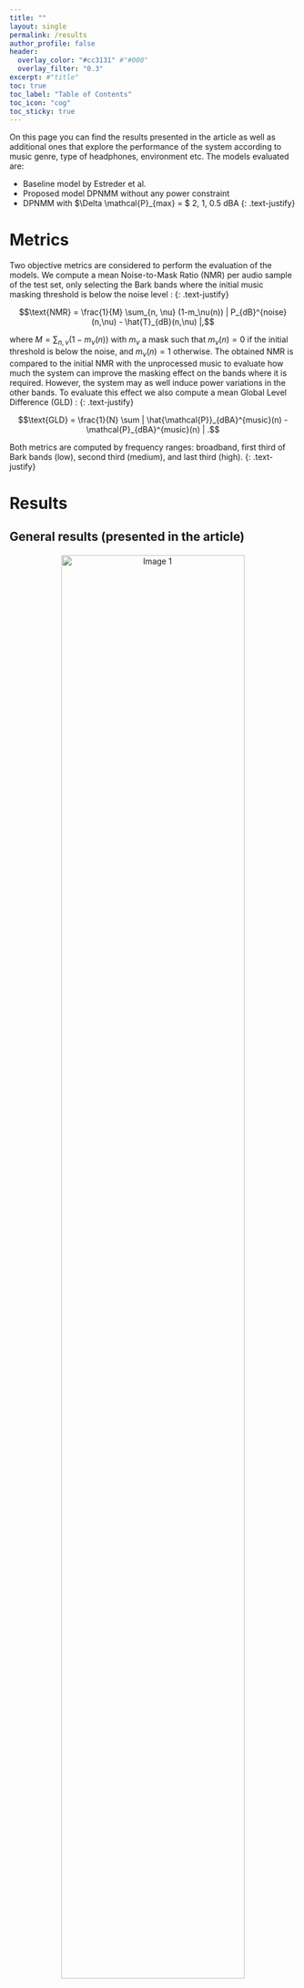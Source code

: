 ```yaml
---
title: ""
layout: single
permalink: /results
author_profile: false
header:
  overlay_color: "#cc3131" #"#000"
  overlay_filter: "0.3"
excerpt: #"title"
toc: true
toc_label: "Table of Contents"
toc_icon: "cog"
toc_sticky: true
---
```


On this page you can find the results presented in the article as well as additional ones that explore the performance of the system according to music genre, type of headphones, environment etc. The models evaluated are:
- Baseline model by Estreder et al.
- Proposed model DPNMM without any power constraint
- DPNMM with $\Delta \mathcal{P}_{max} = $ 2, 1, 0.5 dBA
{: .text-justify}

# Metrics

Two objective metrics are considered to perform the evaluation of the models. We compute a mean Noise-to-Mask Ratio (NMR) per audio sample of the test set, only selecting the Bark bands where the initial music masking threshold is below the noise level :
{: .text-justify}

$$\text{NMR} = \frac{1}{M} \sum_{n, \nu} (1-m_\nu(n)) | P_{dB}^{noise}(n,\nu) - \hat{T}_{dB}(n,\nu) |,$$

where $M = \sum_{n, \nu} (1-m_\nu(n))$ with $m_\nu$ a mask such that $m_\nu(n) = 0$ if the initial threshold is below the noise, and $m_\nu(n) = 1$ otherwise. The obtained NMR is compared to the initial NMR with the unprocessed music to evaluate how much the system can improve the masking effect on the bands where it is required. However, the system may as well induce power variations in the other bands. To evaluate this effect we also compute a mean Global Level Difference (GLD) : 
{: .text-justify}

$$\text{GLD} = \frac{1}{N} \sum | \hat{\mathcal{P}}_{dBA}^{music}(n) - \mathcal{P}_{dBA}^{music}(n) | .$$

Both metrics are computed by frequency ranges: broadband, first third of Bark bands (low), second third (medium), and last third (high). 
{: .text-justify}

# Results

## General results (presented in the article)

<html lang="fr">
<head>
    <meta charset="UTF-8">
    <meta name="viewport" content="width=device-width, initial-scale=1.0">
    <title></title>
    <style>
        /* Conteneur pour centrer les images */
        .image-container {
            text-align: center; /* Centre le contenu à l'intérieur du conteneur */
        }
        /* Style des images */
        .image-container img {
            display: block; /* Affiche les images comme des éléments de bloc */
            margin: 20px auto; /* Centre les images horizontalement avec une marge automatique */
            width: 80%; /* Définit la largeur des images à 80% du conteneur parent */
            max-width: 800px; /* Optionnel : limite la largeur maximale des images */
            height: auto; /* Maintient le ratio d'aspect des images */
        }
    </style>
</head>
<body>
    <div class="image-container">
        <!-- Les images à afficher côte à côte -->
        <img src="figures/nmr-1.png" alt="Image 1">
        <img src="figures/gld-1.png" alt="Image 2">
    </div>
</body>
</html>

In terms of NMR, all three versions of PDNMM outperform Estreder's model on the broadband metric statistically significantly, except DPNMM with $\Delta \mathcal{P}_{max} = $ 0.5 dBA. 



The version of the neural model without any power constraint performs the best compared to the baseline (p-value = $7 \cdot 10^{-8}$). 
Applying a power constraint results in a decrease in performance all the more important the stricter the constraint (low constraint threshold value) particularly in the low-frequency range to the point of becoming less performant than Estreder's PEQ. This outcome is expected, given the relatively low weight of high frequencies in the power measurement. 
When the power constraint is strict, the low and mid frequencies are more significantly affected. This trend is confirmed when examining the GLD. Without a power constraint, the neural model achieves excellent NMR performance by significantly amplifying the musical signal compared to Estreder's model. Adding the power constraint has then a clear beneficial effect on the GLD measure, thus achieving significantly better results compared to the baseline model, except at high frequencies where the model is less affected by the constraint. 
In particular, both neural models with constraints $\Delta \mathcal{P}_{max} = $ 2, 1 dBA achieve a better NMR than Estreder's model (p-value of $10^{-6}$ and 0.01) and a better broadband GLD (p-value of 1.5 $\cdot 10^{-4}$ and 3.3 $\cdot 10^{-9}$).
<!-- {: .text-justify} -->

## Earbuds impact

The noises in the test set are filtered with the frequency responses of 3 models of earbuds to reproduce their respective passive attenuations : 
- Bose headphones QuietComfort
- Sony earbuds WF-1000XM4 with sound isolating sleeves
- Apple Airpods with smooth tips
{: .text-justify}

![image-center](figures/earbuds_fr.png){: .align-center}

The Bose and Sony headphones act as low-pass filters while the Airpods have a much flatter effect.
{: .text-justify}

### NMR

![image-center](figures/earbuds_nmr.png){: .align-center}

### GLD

![image-center](figures/earbuds_gld.png){: .align-center}

The airpods clearly reduce less the noise than the two other headphones models. Therefore the initial NMR is greater in this case and the performances for all models are reduced. This can be explained by a closer look at examples of results: the system concentrates primarily on the Bark bands where the NMR is highest (generally mid and high frequencies in the case of airpods), even if this means leaving out other bands. 
{: .text-justify}

## Environments

The noise set is composed of samples from defined environments :
- Urban
- Transportation (train / plane / boat)
- Cocktail party (restaurant / café)
- Construction site
- Beach
- Indoor office
{: .text-justify} 

### NMR

![image-center](figures/environment_nmr.png){: .align-center}

### GLD

![image-center](figures/environment_gld.png){: .align-center}

The performance obtained is broadly as expected, with poorer results in terms of both NMR and GLD in the noisiest environments (all the more so as the music level is contained in the [45, 100] dBA range).
{: .text-justify} 

## SNR

We can also view the metrics by SNR band (in dB) between unprocessed music and noise.

### NMR

![image-center](figures/snr_nmr.png){: .align-center}

### GLD

![image-center](figures/snr_gld.png){: .align-center}